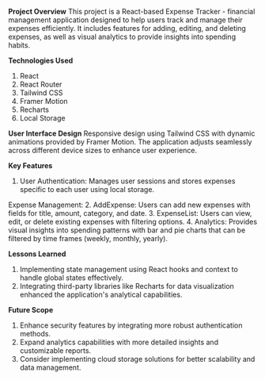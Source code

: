 **Project Overview**
This project is a React-based Expense Tracker - financial management application designed to help users track and manage their expenses efficiently. It includes features for adding, editing, and deleting expenses, as well as visual analytics to provide insights into spending habits.

**Technologies Used**
1. React
2. React Router
3. Tailwind CSS
4. Framer Motion
5. Recharts
6. Local Storage

**User Interface Design**
Responsive design using Tailwind CSS with dynamic animations provided by Framer Motion. The application adjusts seamlessly across different device sizes to enhance user experience.

**Key Features**
1. User Authentication: Manages user sessions and stores expenses specific to each user using local storage.

Expense Management:
2. AddExpense: Users can add new expenses with fields for title, amount, category, and date.
3. ExpenseList: Users can view, edit, or delete existing expenses with filtering options.
4. Analytics: Provides visual insights into spending patterns with bar and pie charts that can be filtered by time frames (weekly, monthly, yearly).

**Lessons Learned**
1. Implementing state management using React hooks and context to handle global states effectively.
2. Integrating third-party libraries like Recharts for data visualization enhanced the application's analytical capabilities.

**Future Scope**
1. Enhance security features by integrating more robust authentication methods.
2. Expand analytics capabilities with more detailed insights and customizable reports.
3. Consider implementing cloud storage solutions for better scalability and data management.
